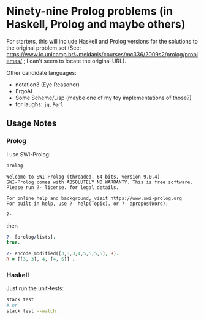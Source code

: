 # Ninety-nine Prolog problems (in Haskell, Prolog and maybe others)

For starters, this will include Haskell and Prolog versions
for the solutions to the original problem set
(See: https://www.ic.unicamp.br/~meidanis/courses/mc336/2009s2/prolog/problemas/ ;
I can't seem to locate the original URL).

Other candidate languages:
- notation3 (Eye Reasoner)
- ErgoAI
- Some Scheme/Lisp (maybe one of my toy implementations of those?)
- for laughs: `jq`, `Perl`

## Usage Notes

### Prolog

I use SWI-Prolog:

```sh
prolog
```
>
```
Welcome to SWI-Prolog (threaded, 64 bits, version 9.0.4)
SWI-Prolog comes with ABSOLUTELY NO WARRANTY. This is free software.
Please run ?- license. for legal details.

For online help and background, visit https://www.swi-prolog.org
For built-in help, use ?- help(Topic). or ?- apropos(Word).

?-
```
then
```prolog
?- [prolog/lists].
true.

?- encode_modified([3,3,3,4,5,5,5,5], R).
R = [[3, 3], 4, [4, 5]] .

```

### Haskell

Just run the unit-tests:
```bash
stack test
# or
stack test --watch
```
